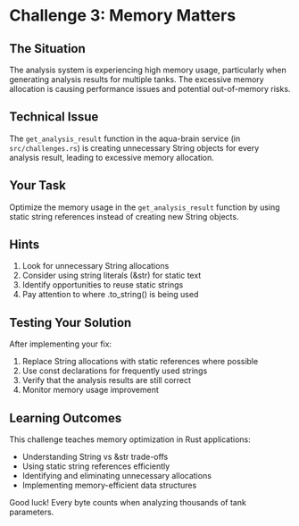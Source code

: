 # Challenge 3: Memory Matters

## The Situation
The analysis system is experiencing high memory usage, particularly when generating analysis results for multiple tanks. The excessive memory allocation is causing performance issues and potential out-of-memory risks.

## Technical Issue
The `get_analysis_result` function in the aqua-brain service (in `src/challenges.rs`) is creating unnecessary String objects for every analysis result, leading to excessive memory allocation.

## Your Task
Optimize the memory usage in the `get_analysis_result` function by using static string references instead of creating new String objects.

## Hints
1. Look for unnecessary String allocations
2. Consider using string literals (&str) for static text
3. Identify opportunities to reuse static strings
4. Pay attention to where .to_string() is being used

## Testing Your Solution
After implementing your fix:
1. Replace String allocations with static references where possible
2. Use const declarations for frequently used strings
3. Verify that the analysis results are still correct
4. Monitor memory usage improvement

## Learning Outcomes
This challenge teaches memory optimization in Rust applications:
- Understanding String vs &str trade-offs
- Using static string references efficiently
- Identifying and eliminating unnecessary allocations
- Implementing memory-efficient data structures

Good luck! Every byte counts when analyzing thousands of tank parameters.
